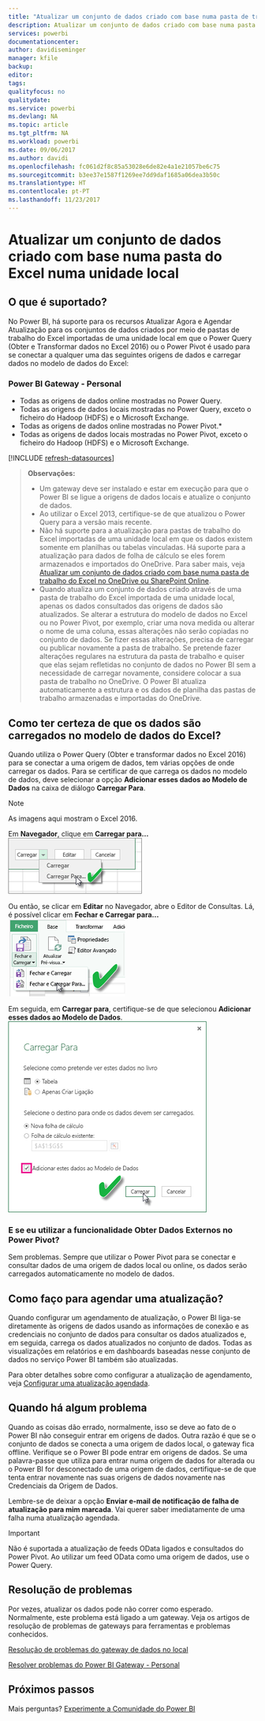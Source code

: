 ```yaml
---
title: "Atualizar um conjunto de dados criado com base numa pasta de trabalho do Excel – local"
description: Atualizar um conjunto de dados criado com base numa pasta do Excel numa unidade local
services: powerbi
documentationcenter: 
author: davidiseminger
manager: kfile
backup: 
editor: 
tags: 
qualityfocus: no
qualitydate: 
ms.service: powerbi
ms.devlang: NA
ms.topic: article
ms.tgt_pltfrm: NA
ms.workload: powerbi
ms.date: 09/06/2017
ms.author: davidi
ms.openlocfilehash: fc061d2f8c85a53028e6de82e4a1e21057be6c75
ms.sourcegitcommit: b3ee37e1587f1269ee7dd9daf1685a06dea3b50c
ms.translationtype: HT
ms.contentlocale: pt-PT
ms.lasthandoff: 11/23/2017
---
```

# <a name="refresh-a-dataset-created-from-an-excel-workbook-on-a-local-drive"></a>Atualizar um conjunto de dados criado com base numa pasta do Excel numa unidade local
## <a name="whats-supported"></a>O que é suportado?
No Power BI, há suporte para os recursos Atualizar Agora e Agendar Atualização para os conjuntos de dados criados por meio de pastas de trabalho do Excel importadas de uma unidade local em que o Power Query (Obter e Transformar dados no Excel 2016) ou o Power Pivot é usado para se conectar a qualquer uma das seguintes origens de dados e carregar dados no modelo de dados do Excel:  

### <a name="power-bi-gateway---personal"></a>Power BI Gateway - Personal
* Todas as origens de dados online mostradas no Power Query.
* Todas as origens de dados locais mostradas no Power Query, exceto o ficheiro do Hadoop (HDFS) e o Microsoft Exchange.
* Todas as origens de dados online mostradas no Power Pivot.\*
* Todas as origens de dados locais mostradas no Power Pivot, exceto o ficheiro do Hadoop (HDFS) e o Microsoft Exchange.

<!-- Refresh Data sources-->
[!INCLUDE [refresh-datasources](./includes/refresh-datasources.md)]

> **Observações:**  
> 
> * Um gateway deve ser instalado e estar em execução para que o Power BI se ligue a origens de dados locais e atualize o conjunto de dados.
> * Ao utilizar o Excel 2013, certifique-se de que atualizou o Power Query para a versão mais recente.
> * Não há suporte para a atualização para pastas de trabalho do Excel importadas de uma unidade local em que os dados existem somente em planilhas ou tabelas vinculadas. Há suporte para a atualização para dados de folha de cálculo se eles forem armazenados e importados do OneDrive. Para saber mais, veja [Atualizar um conjunto de dados criado com base numa pasta de trabalho do Excel no OneDrive ou SharePoint Online](refresh-excel-file-onedrive.md).
> * Quando atualiza um conjunto de dados criado através de uma pasta de trabalho do Excel importada de uma unidade local, apenas os dados consultados das origens de dados são atualizados. Se alterar a estrutura do modelo de dados no Excel ou no Power Pivot, por exemplo, criar uma nova medida ou alterar o nome de uma coluna, essas alterações não serão copiadas no conjunto de dados. Se fizer essas alterações, precisa de carregar ou publicar novamente a pasta de trabalho. Se pretende fazer alterações regulares na estrutura da pasta de trabalho e quiser que elas sejam refletidas no conjunto de dados no Power BI sem a necessidade de carregar novamente, considere colocar a sua pasta de trabalho no OneDrive. O Power BI atualiza automaticamente a estrutura e os dados de planilha das pastas de trabalho armazenadas e importadas do OneDrive.
> 
> 

## <a name="how-do-i-make-sure-data-is-loaded-to-the-excel-data-model"></a>Como ter certeza de que os dados são carregados no modelo de dados do Excel?
Quando utiliza o Power Query (Obter e transformar dados no Excel 2016) para se conectar a uma origem de dados, tem várias opções de onde carregar os dados. Para se certificar de que carrega os dados no modelo de dados, deve selecionar a opção **Adicionar esses dados ao Modelo de Dados** na caixa de diálogo **Carregar Para**.

> [!NOTE]
> As imagens aqui mostram o Excel 2016.
> 
> 

Em **Navegador**, clique em **Carregar para...**  
    ![](media/refresh-excel-file-local-drive/refresh_loadtodm_1.png)

Ou então, se clicar em **Editar** no Navegador, abre o Editor de Consultas. Lá, é possível clicar em **Fechar e Carregar para...**  
    ![](media/refresh-excel-file-local-drive/refresh_loadtodm_2.png)

Em seguida, em **Carregar para**, certifique-se de que selecionou **Adicionar esses dados ao Modelo de Dados**.  
    ![](media/refresh-excel-file-local-drive/refresh_loadtodm_3.png)

### <a name="what-if-i-use-get-external-data-in-power-pivot"></a>E se eu utilizar a funcionalidade Obter Dados Externos no Power Pivot?
Sem problemas. Sempre que utilizar o Power Pivot para se conectar e consultar dados de uma origem de dados local ou online, os dados serão carregados automaticamente no modelo de dados.

## <a name="how-do-i-schedule-refresh"></a>Como faço para agendar uma atualização?
Quando configurar um agendamento de atualização, o Power BI liga-se diretamente às origens de dados usando as informações de conexão e as credenciais no conjunto de dados para consultar os dados atualizados e, em seguida, carrega os dados atualizados no conjunto de dados. Todas as visualizações em relatórios e em dashboards baseadas nesse conjunto de dados no serviço Power BI também são atualizadas.

Para obter detalhes sobre como configurar a atualização de agendamento, veja [Configurar uma atualização agendada](refresh-scheduled-refresh.md).

## <a name="when-things-go-wrong"></a>Quando há algum problema
Quando as coisas dão errado, normalmente, isso se deve ao fato de o Power BI não conseguir entrar em origens de dados. Outra razão é que se o conjunto de dados se conecta a uma origem de dados local, o gateway fica offline. Verifique se o Power BI pode entrar em origens de dados. Se uma palavra-passe que utiliza para entrar numa origem de dados for alterada ou o Power BI for desconectado de uma origem de dados, certifique-se de que tenta entrar novamente nas suas origens de dados novamente nas Credenciais da Origem de Dados.

Lembre-se de deixar a opção **Enviar e-mail de notificação de falha de atualização para mim marcada**. Vai querer saber imediatamente de uma falha numa atualização agendada.

>[!IMPORTANT]
>Não é suportada a atualização de feeds OData ligados e consultados do Power Pivot. Ao utilizar um feed OData como uma origem de dados, use o Power Query.

## <a name="troubleshooting"></a>Resolução de problemas
Por vezes, atualizar os dados pode não correr como esperado. Normalmente, este problema está ligado a um gateway. Veja os artigos de resolução de problemas de gateways para ferramentas e problemas conhecidos.

[Resolução de problemas do gateway de dados no local](service-gateway-onprem-tshoot.md)

[Resolver problemas do Power BI Gateway - Personal](service-admin-troubleshooting-power-bi-personal-gateway.md)

## <a name="next-steps"></a>Próximos passos
Mais perguntas? [Experimente a Comunidade do Power BI](http://community.powerbi.com/)

